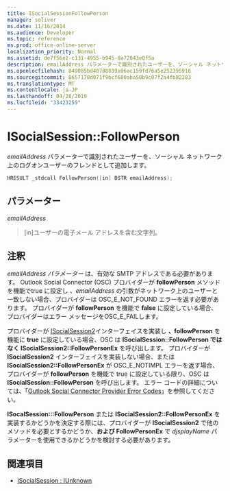 ```yaml
---
title: ISocialSessionFollowPerson
manager: soliver
ms.date: 11/16/2014
ms.audience: Developer
ms.topic: reference
ms.prod: office-online-server
localization_priority: Normal
ms.assetid: de7f56e2-c131-4955-b945-0a72043e0f5a
description: emailAddress パラメーターで識別されたユーザーを、ソーシャル ネットワーク上のログオンユーザーのフレンドとして追加します。
ms.openlocfilehash: 849085bd40788039a96ac159fd76a5e252395916
ms.sourcegitcommit: 8657170d071f9bcf680aba50b9c07f2a4fb82283
ms.translationtype: MT
ms.contentlocale: ja-JP
ms.lasthandoff: 04/28/2019
ms.locfileid: "33423259"
---
```

# <a name="isocialsessionfollowperson"></a>ISocialSession::FollowPerson

_emailAddress_ パラメーターで識別されたユーザーを、ソーシャル ネットワーク上のログオンユーザーのフレンドとして追加します。 
  
```cpp
HRESULT _stdcall FollowPerson([in] BSTR emailAddress);
```

## <a name="parameters"></a>パラメーター

_emailAddress_
  
> [in]ユーザーの電子メール アドレスを含む文字列。
    
## <a name="remarks"></a>注釈

_emailAddress パラメーター_ は、有効な SMTP アドレスである必要があります。 Outlook Social Connector (OSC) プロバイダーが **followPerson** メソッドを機能でtrue に設定し _、emailAddress_ の引数がネットワーク上のユーザーと一致しない場合、プロバイダーは OSC_E_NOT_FOUND エラーを返す必要があります。 プロバイダーが **followPerson** を機能で **false** に設定している場合、プロバイダーはエラー メッセージをOSC_E_FAILします。
  
プロバイダーが [ISocialSession2](isocialsession2iunknown.md)インターフェイスを実装し **、followPerson** を機能に **true** に設定している場合、OSC は **ISocialSession::FollowPerson ではなく ISocialSession2::FollowPersonEx** を呼び出します。 [](isocialsession2-followpersonex.md) プロバイダーが **ISocialSession2** インターフェイスを実装しない場合、または **ISocialSession2::FollowPersonEx** が OSC_E_NOTIMPL エラーを返す場合、プロバイダーが **followPerson** を機能で true に設定している限り、OSC は **ISocialSession::FollowPerson** を呼び出します。 エラー コードの詳細については、「[Outlook Social Connector Provider Error Codes](outlook-social-connector-provider-error-codes.md)」を参照してください。
  
**ISocalSession:::FollowPerson** または **ISocialSession2::FollowPersonEx** を実装するかどうかを決定する際には、プロバイダーが **ISocialSession2** で他のメソッドを必要とするかどうか、**および FollowPersonEx** で _djsplayName_ パラメーターを使用できるかどうかを検討する必要があります。
  
## <a name="see-also"></a>関連項目

- [ISocialSession : IUnknown](isocialsessioniunknown.md)

